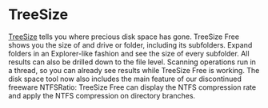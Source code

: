 # TreeSize 

[TreeSize](https://portableapps.com/apps/utilities/treesize-free-portable) tells you where precious disk space has gone. TreeSize Free shows you the size of and drive or folder, including its subfolders. Expand folders in an Explorer-like fashion and see the size of every subfolder. All results can also be drilled down to the file level. Scanning operations run in a thread, so you can already see results while TreeSize Free is working. The disk space tool now also includes the main feature of our discontinued freeware NTFSRatio: TreeSize Free can display the NTFS compression rate and apply the NTFS compression on directory branches.

